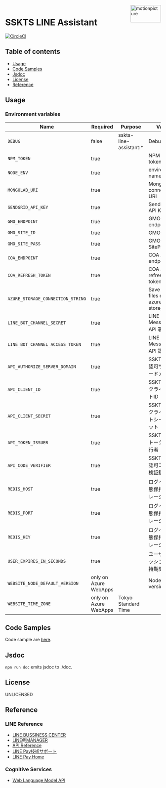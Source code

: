 <img src="https://motionpicture.jp/images/common/logo_01.svg" alt="motionpicture" title="motionpicture" align="right" height="56" width="98"/>

# SSKTS LINE Assistant

[![CircleCI](https://circleci.com/gh/motionpicture/sskts-line-assistant.svg?style=svg&circle-token=0c65818a49ef1322b853fbc7541c929a2800d0e9)](https://circleci.com/gh/motionpicture/sskts-line-assistant)

## Table of contents

* [Usage](#usage)
* [Code Samples](#code-samples)
* [Jsdoc](#jsdoc)
* [License](#license)
* [Reference](#reference)

## Usage

### Environment variables

| Name                              | Required              | Purpose                | Value                           |
| --------------------------------- | --------------------- | ---------------------- | ------------------------------- |
| `DEBUG`                           | false                 | sskts-line-assistant:* | Debug                           |
| `NPM_TOKEN`                       | true                  |                        | NPM auth token                  |
| `NODE_ENV`                        | true                  |                        | environment name                |
| `MONGOLAB_URI`                    | true                  |                        | MongoDB connection URI          |
| `SENDGRID_API_KEY`                | true                  |                        | SendGrid API Key                |
| `GMO_ENDPOINT`                    | true                  |                        | GMO API endpoint                |
| `GMO_SITE_ID`                     | true                  |                        | GMO SiteID                      |
| `GMO_SITE_PASS`                   | true                  |                        | GMO SitePass                    |
| `COA_ENDPOINT`                    | true                  |                        | COA API endpoint                |
| `COA_REFRESH_TOKEN`               | true                  |                        | COA API refresh token           |
| `AZURE_STORAGE_CONNECTION_STRING` | true                  |                        | Save CSV files on azure storage |
| `LINE_BOT_CHANNEL_SECRET`         | true                  |                        | LINE Messaging API 署名検証     |
| `LINE_BOT_CHANNEL_ACCESS_TOKEN`   | true                  |                        | LINE Messaging API 認証         |
| `API_AUTHORIZE_SERVER_DOMAIN`     | true                  |                        | SSKTS API 認可サーバードメイン          |
| `API_CLIENT_ID`                   | true                  |                        | SSKTS APIクライアントID               |
| `API_CLIENT_SECRET`               | true                  |                        | SSKTS APIクライアントシークレット           |
| `API_TOKEN_ISSUER`                | true                  |                        | SSKTS APIトークン発行者             |
| `API_CODE_VERIFIER`               | true                  |                        | SSKTS API認可コード検証鍵          |
| `REDIS_HOST`                      | true                  |                        | ログイン状態保持ストレージ               |
| `REDIS_PORT`                      | true                  |                        | ログイン状態保持ストレージ               |
| `REDIS_KEY`                       | true                  |                        | ログイン状態保持ストレージ               |
| `USER_EXPIRES_IN_SECONDS`         | true                  |                        | ユーザーセッション保持期間               |
| `WEBSITE_NODE_DEFAULT_VERSION`    | only on Azure WebApps |                        | Node.js version                 |
| `WEBSITE_TIME_ZONE`               | only on Azure WebApps | Tokyo Standard Time    |


## Code Samples

Code sample are [here](https://github.com/motionpicture/sskts-line-assistant/tree/master/example).

## Jsdoc

`npm run doc` emits jsdoc to ./doc.

## License

UNLICENSED


## Reference

### LINE Reference

* [LINE BUSSINESS CENTER](https://business.line.me/ja/)
* [LINE@MANAGER](https://admin-official.line.me/)
* [API Reference](https://devdocs.line.me/ja/)
* [LINE Pay技術サポート](https://pay.line.me/jp/developers/documentation/download/tech?locale=ja_JP)
* [LINE Pay Home](https://pay.line.me/jp/)


### Cognitive Services

* [Web Language Model API](https://westus.dev.cognitive.microsoft.com/docs/services/55de9ca4e597ed1fd4e2f104/operations/55de9ca4e597ed19b0de8a51)
